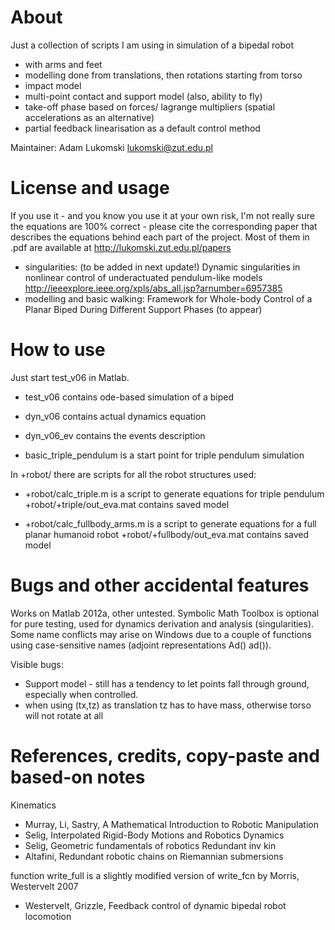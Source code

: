 # About

Just a collection of scripts I am using in simulation of a bipedal robot
- with arms and feet
- modelling done from translations, then rotations starting from torso
- impact model
- multi-point contact and support model (also, ability to fly)
- take-off phase based on forces/ lagrange multipliers (spatial accelerations as an alternative)
- partial feedback linearisation as a default control method

Maintainer: Adam Lukomski <lukomski@zut.edu.pl>

# License and usage

If you use it - and you know you use it at your own risk, I'm not really sure the equations are 100% correct - please cite the corresponding paper that describes the equations behind each part of the project. Most of them in .pdf are available at <http://lukomski.zut.edu.pl/papers>

- singularities: (to be added in next update!)
  Dynamic singularities in nonlinear control of underactuated pendulum-like models
  http://ieeexplore.ieee.org/xpls/abs_all.jsp?arnumber=6957385
- modelling and basic walking: 
  Framework for Whole-body Control of a Planar Biped During Different Support Phases
  (to appear)

# How to use

Just start test_v06 in Matlab.

* test_v06 contains ode-based simulation of a biped
* dyn_v06 contains actual dynamics equation
* dyn_v06_ev contains the events description

* basic_triple_pendulum is a start point for triple pendulum simulation

In +robot/ there are scripts for all the robot structures used:

* +robot/calc_triple.m is a script to generate equations for triple pendulum
  +robot/+triple/out_eva.mat contains saved model

* +robot/calc_fullbody_arms.m is a script to generate equations for a full planar humanoid robot
  +robot/+fullbody/out_eva.mat contains saved model

# Bugs and other accidental features

Works on Matlab 2012a, other untested.
Symbolic Math Toolbox is optional for pure testing, used for dynamics derivation and analysis (singularities). Some name conflicts may arise on Windows due to a couple of functions using case-sensitive names (adjoint representations Ad() ad()).

Visible bugs:
- Support model - still has a tendency to let points fall through ground, especially when controlled.
- when using (tx,tz) as translation tz has to have mass, otherwise torso will not rotate at all

# References, credits, copy-paste and based-on notes

Kinematics
- Murray, Li, Sastry, A Mathematical Introduction to Robotic Manipulation
- Selig, Interpolated Rigid-Body Motions and Robotics
Dynamics
- Selig, Geometric fundamentals of robotics
Redundant inv kin
- Altafini, Redundant robotic chains on Riemannian submersions

function write_full is a slightly modified version of write_fcn by Morris, Westervelt 2007
- Westervelt, Grizzle, Feedback control of dynamic bipedal robot locomotion
